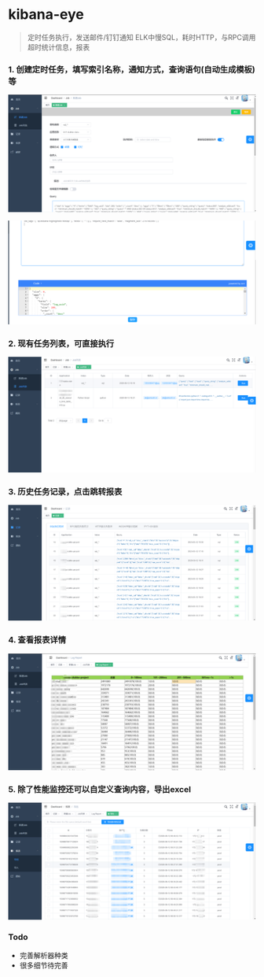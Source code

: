 # kibana-eye

> 定时任务执行，发送邮件/钉钉通知 ELK中慢SQL，耗时HTTP，与RPC调用超时统计信息，报表





### 1. 创建定时任务，填写索引名称，通知方式，查询语句(自动生成模板)等

![image-20200913191259271](images/image-20200913191259271.png)

![image-20200913191323711](images/image-20200913191323711.png)



### 2. 现有任务列表，可直接执行

![image-20200913191647996](images/image-20200913191647996.png)



### 3.  历史任务记录，点击跳转报表

![image-20200913191555130](images/image-20200913191555130.png)



### 4. 查看报表详情

![image-20200913191736969](images/image-20200913191736969.png)



### 5. 除了性能监控还可以自定义查询内容，导出excel

![image-20200913191852967](images/image-20200913191852967.png)

### Todo

* 完善解析器种类
* 很多细节待完善